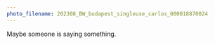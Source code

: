 ```yaml
---
photo_filename: 202308_BW_budapest_singleuse_carlos_000018870024
---
```


Maybe someone is saying something.

